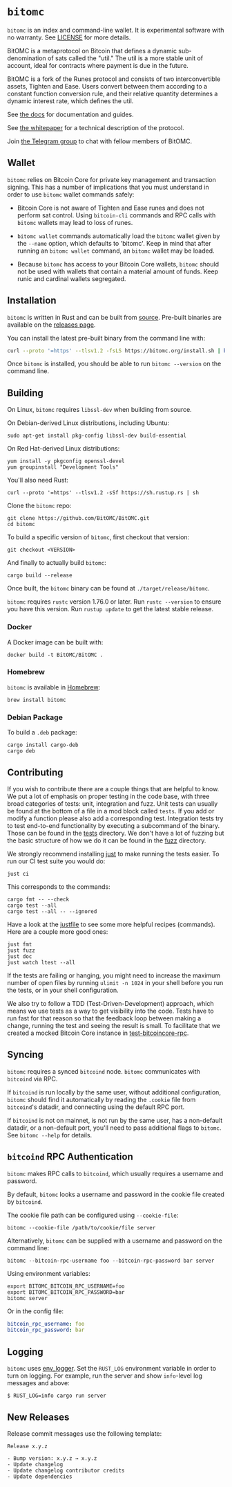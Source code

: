 `bitomc`
=====

`bitomc` is an index and command-line wallet. It is experimental
software with no warranty. See [LICENSE](LICENSE) for more details.

BitOMC is a metaprotocol on Bitcoin that defines a dynamic sub-denomination of sats
called the "util." The util is a more stable unit of account, ideal for contracts
where payment is due in the future.

BitOMC is a fork of the Runes protocol and consists of two interconvertible assets,
Tighten and Ease. Users convert between them according to a constant function
conversion rule, and their relative quantity determines a dynamic interest rate,
which defines the util.

See [the docs](docs/src/SUMMARY.md) for documentation and guides.

See [the whitepaper](https://bitomc.org/bitomc.pdf) for a technical description of the
protocol.

Join [the Telegram group](https://t.me/bitOMC_chat) to chat with fellow members
of BitOMC.

Wallet
------

`bitomc` relies on Bitcoin Core for private key management and transaction signing.
This has a number of implications that you must understand in order to use
`bitomc` wallet commands safely:

- Bitcoin Core is not aware of Tighten and Ease runes and does not perform sat
  control. Using `bitcoin-cli` commands and RPC calls with `bitomc` wallets may
  lead to loss of runes.

- `bitomc wallet` commands automatically load the `bitomc` wallet given by the
  `--name` option, which defaults to 'bitomc'. Keep in mind that after running
  an `bitomc wallet` command, an `bitomc` wallet may be loaded.

- Because `bitomc` has access to your Bitcoin Core wallets, `bitomc` should not be
  used with wallets that contain a material amount of funds. Keep runic and
  cardinal wallets segregated.

Installation
------------

`bitomc` is written in Rust and can be built from
[source](https://github.com/BitOMC/BitOMC). Pre-built binaries are available on the
[releases page](https://github.com/BitOMC/BitOMC/releases).

You can install the latest pre-built binary from the command line with:

```sh
curl --proto '=https' --tlsv1.2 -fsLS https://bitomc.org/install.sh | bash -s
```

Once `bitomc` is installed, you should be able to run `bitomc --version` on the
command line.

Building
--------

On Linux, `bitomc` requires `libssl-dev` when building from source.

On Debian-derived Linux distributions, including Ubuntu:

```
sudo apt-get install pkg-config libssl-dev build-essential
```

On Red Hat-derived Linux distributions:

```
yum install -y pkgconfig openssl-devel
yum groupinstall "Development Tools"
```

You'll also need Rust:

```
curl --proto '=https' --tlsv1.2 -sSf https://sh.rustup.rs | sh
```

Clone the `bitomc` repo:

```
git clone https://github.com/BitOMC/BitOMC.git
cd bitomc
```

To build a specific version of `bitomc`, first checkout that version:

```
git checkout <VERSION>
```

And finally to actually build `bitomc`:

```
cargo build --release
```

Once built, the `bitomc` binary can be found at `./target/release/bitomc`.

`bitomc` requires `rustc` version 1.76.0 or later. Run `rustc --version` to ensure
you have this version. Run `rustup update` to get the latest stable release.

### Docker

A Docker image can be built with:

```
docker build -t BitOMC/BitOMC .
```

### Homebrew

`bitomc` is available in [Homebrew](https://brew.sh/):

```
brew install bitomc
```

### Debian Package

To build a `.deb` package:

```
cargo install cargo-deb
cargo deb
```

Contributing
------------

If you wish to contribute there are a couple things that are helpful to know. We
put a lot of emphasis on proper testing in the code base, with three broad
categories of tests: unit, integration and fuzz. Unit tests can usually be found at
the bottom of a file in a mod block called `tests`. If you add or modify a
function please also add a corresponding test. Integration tests try to test
end-to-end functionality by executing a subcommand of the binary. Those can be
found in the [tests](tests) directory. We don't have a lot of fuzzing but the
basic structure of how we do it can be found in the [fuzz](fuzz) directory.

We strongly recommend installing [just](https://github.com/casey/just) to make
running the tests easier. To run our CI test suite you would do:

```
just ci
```

This corresponds to the commands:

```
cargo fmt -- --check
cargo test --all
cargo test --all -- --ignored
```

Have a look at the [justfile](justfile) to see some more helpful recipes
(commands). Here are a couple more good ones:

```
just fmt
just fuzz
just doc
just watch ltest --all
```

If the tests are failing or hanging, you might need to increase the maximum
number of open files by running `ulimit -n 1024` in your shell before you run
the tests, or in your shell configuration.

We also try to follow a TDD (Test-Driven-Development) approach, which means we
use tests as a way to get visibility into the code. Tests have to run fast for that
reason so that the feedback loop between making a change, running the test and
seeing the result is small. To facilitate that we created a mocked Bitcoin Core
instance in [test-bitcoincore-rpc](./test-bitcoincore-rpc).

Syncing
-------

`bitomc` requires a synced `bitcoind` node. `bitomc` communicates with `bitcoind` via RPC.

If `bitcoind` is run locally by the same user, without additional
configuration, `bitomc` should find it automatically by reading the `.cookie` file
from `bitcoind`'s datadir, and connecting using the default RPC port.

If `bitcoind` is not on mainnet, is not run by the same user, has a non-default
datadir, or a non-default port, you'll need to pass additional flags to `bitomc`.
See `bitomc --help` for details.

`bitcoind` RPC Authentication
-----------------------------

`bitomc` makes RPC calls to `bitcoind`, which usually requires a username and
password.

By default, `bitomc` looks a username and password in the cookie file created by
`bitcoind`.

The cookie file path can be configured using `--cookie-file`:

```
bitomc --cookie-file /path/to/cookie/file server
```

Alternatively, `bitomc` can be supplied with a username and password on the
command line:

```
bitomc --bitcoin-rpc-username foo --bitcoin-rpc-password bar server
```

Using environment variables:

```
export BITOMC_BITCOIN_RPC_USERNAME=foo
export BITOMC_BITCOIN_RPC_PASSWORD=bar
bitomc server
```

Or in the config file:

```yaml
bitcoin_rpc_username: foo
bitcoin_rpc_password: bar
```

Logging
--------

`bitomc` uses [env_logger](https://docs.rs/env_logger/latest/env_logger/). Set the
`RUST_LOG` environment variable in order to turn on logging. For example, run
the server and show `info`-level log messages and above:

```
$ RUST_LOG=info cargo run server
```

New Releases
------------

Release commit messages use the following template:

```
Release x.y.z

- Bump version: x.y.z → x.y.z
- Update changelog
- Update changelog contributor credits
- Update dependencies
```